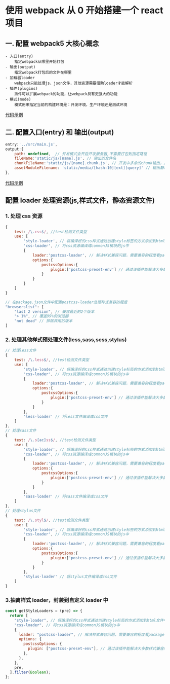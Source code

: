 # 使用 webpack 从 0 开始搭建一个 react 项目

## 一. 配置 webpack5 大核心概念

    - 入口(entry)
        指定webpack从哪里开始打包
    - 输出(output)
        指定webpack打包后的文件在哪里
    - 加载器loader
        webpack只能处理js，json文件，其他资源需要借助loader才能解析
    - 插件(plugins)
        插件可以扩展webpack的功能，让webpack具有更强大的功能
    - 模式(mode)
        模式用来指定当前的构建环境是：开发环境，生产环境还是测试环境

[代码示例](https://github.com/YQingFeng/react-webpack/blob/main/config/webpack.dev.js#L2-L8)

## 二. 配置**入口(entry)** 和 **输出(output)**

```javascript
entry:'../src/main.js',
output:{
    path: undefined,  // 开发模式会开启开发服务器,不需要打包到指定路径
    fileName:'static/js/[name].js', // 输出的文件名
    chunkFileName:'static/js/[name].chunk.js', // 开发中多余的chunk输出，比如通过import动态导入的chunk
    assetModuleFilename: 'static/media/[hash:10][ext][query]' // 输出静态资源目录
},
```

[代码示例](https://github.com/YQingFeng/react-webpack/blob/main/config/webpack.dev.js#L2-L8)

## 配置 loader 处理资源(js,样式文件，静态资源文件)

### 1. 处理 css 资源

```javascript
{
    test: /\.css$/, //test检测文件类型
    use: [
        'style-loader', // 将编译好的css样式通过创建style标签的方式添加到html文件中
        'css-loader', // 将css资源编译成commonJS模块的js中
        {
            loader:'postcss-loader', // 解决样式兼容问题，需要兼容的程度看package.json中browserslist的配置
            options:{
                postcssOptions:{
                    plugin:['postcss-preset-env'] // 通过该插件能解决大多数样式兼容问题
                }
            }
        }
    ]
}

// 在package.json文件中配置postcss-loader处理样式兼容的程度
"browserslist": [
    "last 2 version", // 兼容最近的2个版本
    "> 1%", // 覆盖99%的浏览器
    "not dead" // 排除弃用的版本
]
```

### 2. 处理其他样式预处理文件(less,sass,scss,stylus)

```javascript
// 处理less文件
{
    test: /\.less$/, //test检测文件类型
    use: [
        'style-loader', // 将编译好的css样式通过创建style标签的方式添加到html文件中
        'css-loader', // 将css资源编译成commonJS模块的js中
        {
            loader:'postcss-loader', // 解决样式兼容问题，需要兼容的程度看package.json中browserslist的配置
            options:{
                postcssOptions:{
                    plugin:['postcss-preset-env'] // 通过该插件能解决大多数样式兼容问题
                }
            }
        },
        'less-loader' // 将less文件编译成css文件
    ]
},
// 处理sass文件
{
    test: /\.s[ac]ss$/, //test检测文件类型
    use: [
        'style-loader', // 将编译好的css样式通过创建style标签的方式添加到html文件中
        'css-loader', // 将css资源编译成commonJS模块的js中
        {
            loader:'postcss-loader', // 解决样式兼容问题，需要兼容的程度看package.json中browserslist的配置
            options:{
                postcssOptions:{
                    plugin:['postcss-preset-env'] // 通过该插件能解决大多数样式兼容问题
                }
            }
        },
        'sass-loader' // 将sass文件编译成css文件
    ]
},
// 处理stylus文件
{
    test: /\.styl$/, //test检测文件类型
    use: [
        'style-loader', // 将编译好的css样式通过创建style标签的方式添加到html文件中
        'css-loader', // 将css资源编译成commonJS模块的js中
        {
            loader:'postcss-loader', // 解决样式兼容问题，需要兼容的程度看package.json中browserslist的配置
            options:{
                postcssOptions:{
                    plugin:['postcss-preset-env'] // 通过该插件能解决大多数样式兼容问题
                }
            }
        },
        'stylus-loader' // 将stylus文件编译成css文件
    ]
}
```

### 3.抽离样式 loader，封装到自定义 loader 中

```javascript
const getStyleLoaders = (pre) => {
  return [
    "style-loader", // 将编译好的css样式通过创建style标签的方式添加到html文件中
    "css-loader", // 将css资源编译成commonJS模块的js中
    {
      loader: "postcss-loader", // 解决样式兼容问题，需要兼容的程度看package.json中browserslist的配置
      options: {
        postcssOptions: {
          plugin: ["postcss-preset-env"], // 通过该插件能解决大多数样式兼容问题
        },
      },
    },
    pre,
  ].filter(Boolean);
};
```
